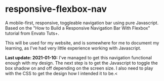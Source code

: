 # responsive-flexbox-nav
A mobile-first, responsive, toggleable navigation bar using pure Javascript. Based on the "How to Build a Responsive Navigation Bar With Flexbox" tutorial from Envato Tuts+.

This will be used for my website, and is somewhere for me to document my learning, as I've had very little experience working with Javascript.

**Last update: 2021-01-10:**
I've managed to get this navigation functional enough with my design. The next step is to get the Javascript to toggle the box shadow on and off depending on the screen size. I also need to play with the CSS to get the design how I intended it to be.<
